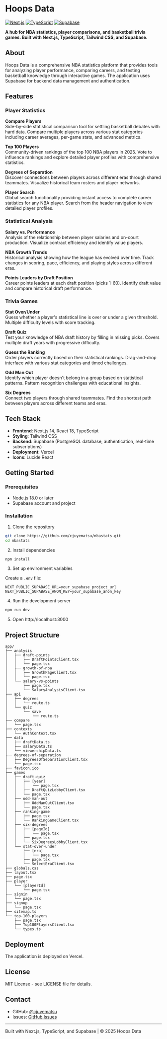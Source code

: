 # Hoops Data

[![Next.js](https://img.shields.io/badge/Next.js-14+-black.svg)](https://nextjs.org)
[![TypeScript](https://img.shields.io/badge/TypeScript-5.0+-blue.svg)](https://www.typescriptlang.org)
[![Supabase](https://img.shields.io/badge/Supabase-Backend-green.svg)](https://supabase.com)

**A hub for NBA statistics, player comparisons, and basketball trivia games. Built with Next.js, TypeScript, Tailwind CSS, and Supabase.**

## About

Hoops Data is a comprehensive NBA statistics platform that provides tools for analyzing player performance, comparing careers, and testing basketball knowledge through interactive games. The application uses Supabase for backend data management and authentication.

## Features

### Player Statistics

**Compare Players**  
Side-by-side statistical comparison tool for settling basketball debates with hard data. Compare multiple players across various stat categories including career averages, per-game stats, and advanced metrics.

**Top 100 Players**  
Community-driven rankings of the top 100 NBA players in 2025. Vote to influence rankings and explore detailed player profiles with comprehensive statistics.

**Degrees of Separation**  
Discover connections between players across different eras through shared teammates. Visualize historical team rosters and player networks.

**Player Search**  
Global search functionality providing instant access to complete career statistics for any NBA player. Search from the header navigation to view detailed player profiles.

### Statistical Analysis

**Salary vs. Performance**  
Analysis of the relationship between player salaries and on-court production. Visualize contract efficiency and identify value players.

**NBA Growth Trends**  
Historical analysis showing how the league has evolved over time. Track changes in scoring, pace, efficiency, and playing styles across different eras.

**Points Leaders by Draft Position**  
Career points leaders at each draft position (picks 1-60). Identify draft value and compare historical draft performance.

### Trivia Games

**Stat Over/Under**  
Guess whether a player's statistical line is over or under a given threshold. Multiple difficulty levels with score tracking.

**Draft Quiz**  
Test your knowledge of NBA draft history by filling in missing picks. Covers multiple draft years with progressive difficulty.

**Guess the Ranking**  
Order players correctly based on their statistical rankings. Drag-and-drop interface with various stat categories and timed challenges.

**Odd Man Out**  
Identify which player doesn't belong in a group based on statistical patterns. Pattern recognition challenges with educational insights.

**Six Degrees**  
Connect two players through shared teammates. Find the shortest path between players across different teams and eras.

## Tech Stack

- **Frontend**: Next.js 14, React 18, TypeScript
- **Styling**: Tailwind CSS
- **Backend**: Supabase (PostgreSQL database, authentication, real-time subscriptions)
- **Deployment**: Vercel
- **Icons**: Lucide React

## Getting Started

### Prerequisites
- Node.js 18.0 or later
- Supabase account and project

### Installation

1. Clone the repository
```bash
git clone https://github.com/cjuyematsu/nbastats.git
cd nbastats
```

2. Install dependencies
```bash
npm install
```

3. Set up environment variables

Create a `.env` file:
```env
NEXT_PUBLIC_SUPABASE_URL=your_supabase_project_url
NEXT_PUBLIC_SUPABASE_ANON_KEY=your_supabase_anon_key
```

4. Run the development server
```bash
npm run dev
```

5. Open http://localhost:3000

## Project Structure

```
app/
├── analysis
│   ├── draft-points
│   │   ├── DraftPointsClient.tsx
│   │   └── page.tsx
│   ├── growth-of-nba
│   │   ├── GrowthPageClient.tsx
│   │   └── page.tsx
│   └── salary-vs-points
│       ├── page.tsx
│       └── SalaryAnalysisClient.tsx
├── api
│   ├── degrees
│   │   └── route.ts
│   └── quiz
│       └── save
│           └── route.ts
├── compare
│   └── page.tsx
├── contexts
│   └── AuthContext.tsx
├── data
│   ├── draftData.ts
│   ├── salaryData.ts
│   └── viewershipData.ts
├── degrees-of-separation
│   ├── DegreesOfSeparationClient.tsx
│   └── page.tsx
├── favicon.ico
├── games
│   ├── draft-quiz
│   │   ├── [year]
│   │   │   └── page.tsx
│   │   ├── DraftQuizLobbyClient.tsx
│   │   └── page.tsx
│   ├── odd-man-out
│   │   ├── OddManOutClient.tsx
│   │   └── page.tsx
│   ├── ranking-game
│   │   ├── page.tsx
│   │   └── RankingGameClient.tsx
│   ├── six-degrees
│   │   ├── [pageId]
│   │   │   └── page.tsx
│   │   ├── page.tsx
│   │   └── SixDegreesLobbyClient.tsx
│   └── stat-over-under
│       ├── [era]
│       │   └── page.tsx
│       ├── page.tsx
│       └── SelectEraClient.tsx
├── globals.css
├── layout.tsx
├── page.tsx
├── player
│   └── [playerId]
│       └── page.tsx
├── signin
│   └── page.tsx
├── signup
│   └── page.tsx
├── sitemap.ts
└── top-100-players
    ├── page.tsx
    ├── Top100PlayersClient.tsx
    └── types.ts

```

## Deployment

The application is deployed on Vercel. 

## License

MIT License - see LICENSE file for details.

## Contact

- GitHub: [@cjuyematsu](https://github.com/cjuyematsu)
- Issues: [GitHub Issues](https://github.com/cjuyematsu/nbastats/issues)

---

Built with Next.js, TypeScript, and Supabase | © 2025 Hoops Data
